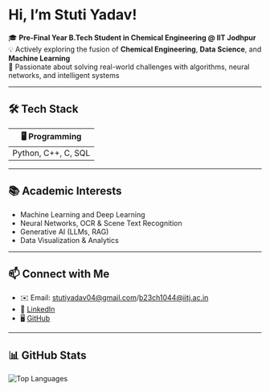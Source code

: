 #  Hi, I’m Stuti Yadav! 

🎓 **Pre-Final Year B.Tech Student in Chemical Engineering @ IIT Jodhpur**  
💡 Actively exploring the fusion of **Chemical Engineering**, **Data Science**, and **Machine Learning**  
🚀 Passionate about solving real-world challenges with algorithms, neural networks, and intelligent systems  

---

## 🛠️ Tech Stack

| 🖥️ Programming |
|---------------|
| Python, C++, C, SQL |

---

## 📚 Academic Interests

- Machine Learning and Deep Learning  
- Neural Networks, OCR & Scene Text Recognition  
- Generative AI (LLMs, RAG)  
- Data Visualization & Analytics

---

## 📫 Connect with Me

- ✉️ Email: [stutiyadav04@gmail.com](mailto:stutiyadav04@gmail.com)/[b23ch1044@iitj.ac.in](mailto:b23ch1044@iitj.ac.in)
- 🔗 [LinkedIn](https://www.linkedin.com/in/stuti-yadav-3a6bb3311/)  
- 🖥️ [GitHub](https://github.com/StutiYadav4)

---

## 📊 GitHub Stats

![Top Languages](https://github-readme-stats.vercel.app/api/top-langs/?username=StutiYadav4&layout=compact&theme=tokyonight)

